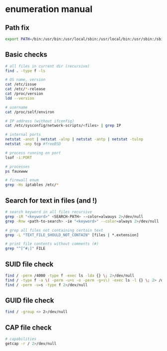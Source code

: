 # enumeration manual

## Path fix

```bash
export PATH=/bin:/usr/bin:/usr/local/sbin:/usr/local/bin:/usr/sbin:/sbin:$PATH
```

## Basic checks

```bash
# all files in current dir (recursive)
find . -type f -ls

# OS name, version
cat /etc/issue
cat /etc/*-release
cat /proc/version
ldd --version

# username
cat /proc/self/environ

# IP address (without ifconfig)
cat /etc/sysconfig/network-scripts/<files> | grep IP

# internal ports
netstat -anot | netstat -alnp | netstat -antp | netstat -tulnp
netstat -anp tcp #freeBSD

# process running on port
lsof -i:PORT

# processes
ps fauxwww

# firewall enum
grep -Hs iptables /etc/*
```

## Search for text in files (and !)

```bash
# search keyword in all files recursive
grep -iR "<keyword>" <SEARCH-PATH> --color=alwauys 2>/dev/null
grep -Rnw <path-to-search> -ie "<keyword>" --color=always 2>/dev/null

# grep all files not containing certain text
grep -L "TEXT_FILE_SHOULD_NOT_CONTAIN" [files | *.extension]

# print file contents without comments (#)
grep "^[^#;]" FILE
```

## SUID file check

```bash
find / -perm /4000 -type f -exec ls -lda {} \; 2>/dev/null
find / -type f -a \( -perm -u+s -o -perm -g+s\) -exec ls -l {} \; 2> /dev/null
find / -perm -u=s -type f 2>/dev/null
```

## GUID file check

```bash
find / -group <> 2>/dev/null
```

## CAP file check

```bash
# capabilities
getcap -r / 2>/dev/null
```
